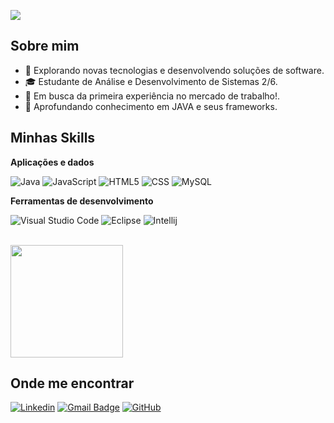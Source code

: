 ![](https://komarev.com/ghpvc/?username=NickolasAranha&color=006bed)

## Sobre mim

- 🤔 Explorando novas tecnologias e desenvolvendo soluções de software.
- 🎓 Estudante de Análise e Desenvolvimento de Sistemas 2/6.
- 💼 Em busca da primeira experiência no mercado de trabalho!.
- 🌱 Aprofundando conhecimento em JAVA e seus frameworks.

## Minhas Skills

**Aplicações e dados**

![Java](https://img.shields.io/badge/-Java-333333?style=flat&logo=Java&logoColor=007396)
![JavaScript](https://img.shields.io/badge/-JavaScript-333333?style=flat&logo=javascript)
![HTML5](https://img.shields.io/badge/-HTML5-333333?style=flat&logo=HTML5)
![CSS](https://img.shields.io/badge/-CSS-333333?style=flat&logo=CSS3&logoColor=1572B6)
![MySQL](https://img.shields.io/badge/-MySQL-333333?style=flat&logo=mysql)

**Ferramentas de desenvolvimento**

![Visual Studio Code](https://img.shields.io/badge/-Visual%20Studio%20Code-333333?style=flat&logo=visual-studio-code&logoColor=007ACC)
![Eclipse](https://img.shields.io/badge/-Eclipse-333333?style=flat&logo=eclipse-ide&logoColor=2C2255)
![Intellij](https://img.shields.io/badge/Intellij%20Idea-000?logo=intellij-idea&style=for-the-badge)


<br/>

<a href="https://github.com/NickolasAranha" title="Perfil do Nickolas">
  <img height="180em" src="https://github-readme-stats.vercel.app/api?username=iuricode&theme=dracula&show_icons=true" />
</a>

## Onde me encontrar

[![Linkedin](https://img.shields.io/badge/-username-blue?style=flat-square&logo=Linkedin&logoColor=white&link=https://www.linkedin.com/in/nickolasaranha/)](https://www.linkedin.com/in/nickolasaranha/)
[![Gmail Badge](https://img.shields.io/badge/-seuemail@email.com-006bed?style=flat-square&logo=Gmail&logoColor=white&link=mailto:aranha.nickolas@gmail.com)](mailto:aranha.nickolas@gmail.com)
[![GitHub](https://img.shields.io/github/followers/iuricode?label=follow&style=social)](https://github.com/NickolasAranha)
